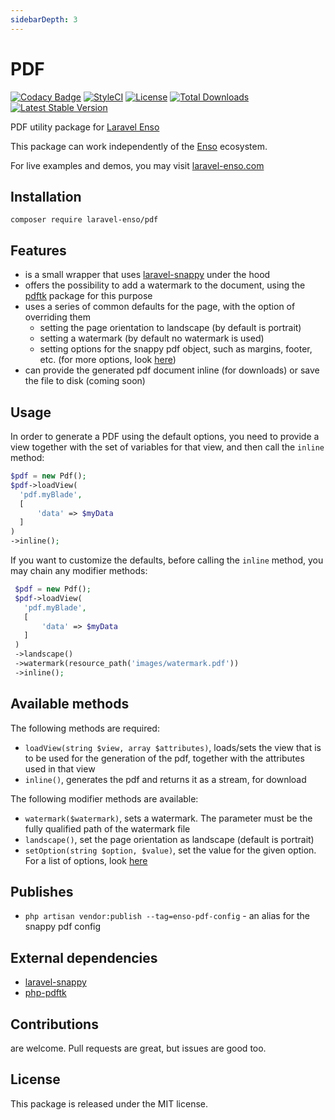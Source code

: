 ```yaml
---
sidebarDepth: 3
---
```


# PDF

[![Codacy Badge](https://api.codacy.com/project/badge/Grade/28c7bcb0b5d2451783990e0a151f0a44)](https://www.codacy.com/app/laravel-enso/logs?utm_source=github.com&amp;utm_medium=referral&amp;utm_content=laravel-enso/pdf&amp;utm_campaign=Badge_Grade)
[![StyleCI](https://github.styleci.io/repos/85624363/shield?branch=master)](https://github.styleci.io/repos/85624363)
[![License](https://poser.pugx.org/laravel-enso/pdf/license)](https://packagist.org/packages/laravel-enso/pdf)
[![Total Downloads](https://poser.pugx.org/laravel-enso/pdf/downloads)](https://packagist.org/packages/laravel-enso/pdf)
[![Latest Stable Version](https://poser.pugx.org/laravel-enso/pdf/version)](https://packagist.org/packages/laravel-enso/pdf)

PDF utility package for [Laravel Enso](https://github.com/laravel-enso/Enso)

This package can work independently of the [Enso](https://github.com/laravel-enso/Enso) ecosystem.

For live examples and demos, you may visit [laravel-enso.com](https://www.laravel-enso.com)

## Installation

`composer require laravel-enso/pdf`

## Features

- is a small wrapper that uses [laravel-snappy](https://github.com/barryvdh/laravel-snappy) under the hood
- offers the possibility to add a watermark to the document, 
using the [pdftk](https://github.com/mikehaertl/php-pdftk) package for this purpose
- uses a series of common defaults for the page, with the option of overriding them
    - setting the page orientation to landscape (by default is portrait)
    - setting a watermark (by default no watermark is used)
    - setting options for the snappy pdf object, such as margins, footer, etc. (for more options, look [here](https://wkhtmltopdf.org/usage/wkhtmltopdf.txt))
- can provide the generated pdf document inline (for downloads) or save the file to disk (coming soon)    

## Usage

In order to generate a PDF using the default options, 
you need to provide a view together with the set of variables for that view,
and then call the `inline` method:
```php
$pdf = new Pdf();
$pdf->loadView(
  'pdf.myBlade', 
  [
      'data' => $myData
  ]
)
->inline();
```

If you want to customize the defaults, before calling the `inline` method, 
you may chain any modifier methods:

```php
 $pdf = new Pdf();
 $pdf->loadView(
   'pdf.myBlade', 
   [
       'data' => $myData
   ]
 )
 ->landscape()
 ->watermark(resource_path('images/watermark.pdf'))
 ->inline();
 ```
 
## Available methods

The following methods are required:
* `loadView(string $view, array $attributes)`, loads/sets the view that is to be used
for the generation of the pdf, together with the attributes used in that view
* `inline()`, generates the pdf and returns it as a stream, for download

The following modifier methods are available:
* `watermark($watermark)`, sets a watermark. The parameter must be the fully qualified path of the watermark file
* `landscape()`, set the page orientation as landscape (default is portrait)
* `setOption(string $option, $value)`, set the value for the given option. 
For a list of options, look [here](https://wkhtmltopdf.org/usage/wkhtmltopdf.txt)

## Publishes

- `php artisan vendor:publish --tag=enso-pdf-config` - an alias for the snappy pdf config

## External dependencies

 - [laravel-snappy](https://github.com/barryvdh/laravel-snappy) 
 - [php-pdftk](https://github.com/mikehaertl/php-pdftk) 

## Contributions

are welcome. Pull requests are great, but issues are good too.

## License

This package is released under the MIT license.
